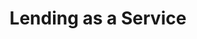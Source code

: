 ---
layout: default
title: Lending as a Service
nav_order: 1
has_children: true
permalink: /laas
---